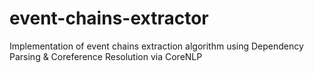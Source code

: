 # event-chains-extractor
Implementation of event chains extraction algorithm using Dependency Parsing &amp; Coreference Resolution via CoreNLP
